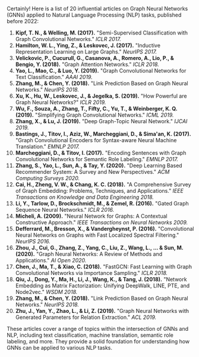Certainly! Here is a list of 20 influential articles on Graph Neural Networks (GNNs) applied to Natural Language Processing (NLP) tasks, published before 2022:

1. **Kipf, T. N., & Welling, M. (2017).** "Semi-Supervised Classification with Graph Convolutional Networks." *ICLR 2017.*
2. **Hamilton, W. L., Ying, Z., & Leskovec, J. (2017).** "Inductive Representation Learning on Large Graphs." *NeurIPS 2017.*
3. **Velickovic, P., Cucurull, G., Casanova, A., Romero, A., Lio, P., & Bengio, Y. (2018).** "Graph Attention Networks." *ICLR 2018.*
4. **Yao, L., Mao, C., & Luo, Y. (2019).** "Graph Convolutional Networks for Text Classification." *AAAI 2019.*
5. **Zhang, M., & Chen, Y. (2018).** "Link Prediction Based on Graph Neural Networks." *NeurIPS 2018.*
6. **Xu, K., Hu, W., Leskovec, J., & Jegelka, S. (2019).** "How Powerful are Graph Neural Networks?" *ICLR 2019.*
7. **Wu, F., Souza, A., Zhang, T., Fifty, C., Yu, T., & Weinberger, K. Q. (2019).** "Simplifying Graph Convolutional Networks." *ICML 2019.*
8. **Zhang, X., & Lu, J. (2019).** "Deep Graph-Topic Neural Network." *IJCAI 2019.*
9. **Bastings, J., Titov, I., Aziz, W., Marcheggiani, D., & Sima'an, K. (2017).** "Graph Convolutional Encoders for Syntax-aware Neural Machine Translation." *EMNLP 2017.*
10. **Marcheggiani, D., & Titov, I. (2017).** "Encoding Sentences with Graph Convolutional Networks for Semantic Role Labeling." *EMNLP 2017.*
11. **Zhang, S., Yao, L., Sun, A., & Tay, Y. (2020).** "Deep Learning Based Recommender System: A Survey and New Perspectives." *ACM Computing Surveys 2020.*
12. **Cai, H., Zheng, V. W., & Chang, K. C. (2018).** "A Comprehensive Survey of Graph Embedding: Problems, Techniques, and Applications." *IEEE Transactions on Knowledge and Data Engineering 2018.*
13. **Li, Y., Tarlow, D., Brockschmidt, M., & Zemel, R. (2016).** "Gated Graph Sequence Neural Networks." *ICLR 2016.*
14. **Micheli, A. (2009).** "Neural Network for Graphs: A Contextual Constructive Approach." *IEEE Transactions on Neural Networks 2009.*
15. **Defferrard, M., Bresson, X., & Vandergheynst, P. (2016).** "Convolutional Neural Networks on Graphs with Fast Localized Spectral Filtering." *NeurIPS 2016.*
16. **Zhou, J., Cui, G., Zhang, Z., Yang, C., Liu, Z., Wang, L., ... & Sun, M. (2020).** "Graph Neural Networks: A Review of Methods and Applications." *AI Open 2020.*
17. **Chen, J., Ma, T., & Xiao, C. (2018).** "FastGCN: Fast Learning with Graph Convolutional Networks via Importance Sampling." *ICLR 2018.*
18. **Qiu, J., Dong, Y., Ma, H., Li, J., Wang, K., & Tang, J. (2018).** "Network Embedding as Matrix Factorization: Unifying DeepWalk, LINE, PTE, and Node2vec." *WSDM 2018.*
19. **Zhang, M., & Chen, Y. (2018).** "Link Prediction Based on Graph Neural Networks." *NeurIPS 2018.*
20. **Zhu, J., Yan, Y., Zhao, L., & Li, Z. (2019).** "Graph Neural Networks with Generated Parameters for Relation Extraction." *ACL 2019.*

These articles cover a range of topics within the intersection of GNNs and NLP, including text classification, machine translation, semantic role labeling, and more. They provide a solid foundation for understanding how GNNs can be applied to various NLP tasks.